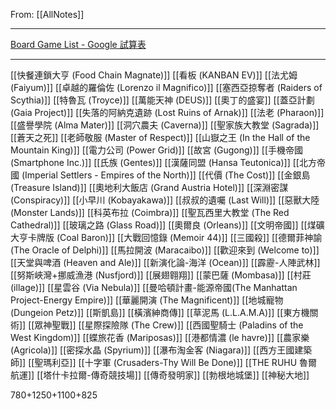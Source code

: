 From: [[AllNotes]]

---

[Board Game List - Google 試算表](https://docs.google.com/spreadsheets/d/1_0jqkIYXMn0V08qbuaMjxHzGDDjRy_2DwVo7R9m0CTA/edit?usp=sharing)

---

[[快餐連鎖大亨 (Food Chain Magnate)]]
[[看板 (KANBAN EV)]]
[[法尤姆 (Faiyum)]]
[[卓越的羅倫佐 (Lorenzo il Magnifico)]]
[[塞西亞掠奪者 (Raiders of Scythia)]]
[[特魯瓦 (Troyce)]]
[[萬能天神 (DEUS)]]
[[奧丁的盛宴]]
[[蓋亞計劃 (Gaia Project)]]
[[失落的阿納克遺跡 (Lost Ruins of Arnak)]]
[[法老 (Pharaon)]]
[[盛譽學院 (Alma Mater)]]
[[洞穴農夫 (Caverna)]]
[[聖家族大教堂 (Sagrada)]]
[[蒼天之死]]
[[老師敬服 (Master of Respect)]]
[[山嶽之王 (In the Hall of the Mountain King)]]
[[電力公司 (Power Grid)]]
[[故宮 (Gugong)]]
[[手機帝國 (Smartphone Inc.)]]
[[氏族 (Gentes)]]
[[漢薩同盟 (Hansa Teutonica)]]
[[北方帝國 (Imperial Settlers - Empires of the North)]]
[[代價 (The Cost)]]
[[金銀島 (Treasure Island)]]
[[奧地利大飯店 (Grand Austria Hotel)]]
[[深淵密謀 (Conspiracy)]]
[[小早川 (Kobayakawa)]]
[[叔叔的遺囑 (Last Will)]]
[[惡獸大陸 (Monster Lands)]]
[[科英布拉 (Coimbra)]]
[[聖瓦西里大教堂 (The Red Cathedral)]]
[[玻璃之路  (Glass Road)]]
[[奧爾良 (Orleans)]]
[[文明帝國]]
[[煤礦大亨卡牌版 (Coal Baron)]]
[[大戰回憶錄 (Memoir 44)]]
[[三國殺]]
[[德爾菲神諭 (The Oracle of Delphi)]]
[[馬拉開波 (Maracaibo)]]
[[歡迎來到 (Welcome to)]]
[[天堂與啤酒 (Heaven and Ale)]]
[[新演化論-海洋 (Ocean)]]
[[霹靂-人陣武林]]
[[努斯峽灣+挪威漁港 (Nusfjord)]]
[[展翅翱翔]]
[[蒙巴薩 (Mombasa)]]
[[村莊 (illage)]]
[[星雲谷 (Via Nebula)]]
[[曼哈頓計畫-能源帝國(The Manhattan Project-Energy Empire)]]
[[華麗開演 (The Magnificent)]]
[[地城寵物 (Dungeion Petz)]]
[[斯凱島]]
[[橫濱紳商傳]]
[[草泥馬 (L.L.A.M.A)]]
[[東方機關術]]
[[眾神聖戰]]
[[星際探險隊 (The Crew)]]
[[西國聖騎士 (Paladins of the West Kingdom)]]
[[蝶旅花香 (Mariposas)]]
[[港都情濃 (le havre)]]
[[農家樂 (Agricola)]]
[[密探水晶 (Spyrium)]]
[[瀑布淘金客 (Niagara)]]
[[西方王國建築師]]
[[聖瑪利亞]]
[[十字軍 (Crusaders-Thy Will Be Done)]]
[[THE RUHU 魯爾航運]]
[[塔什卡拉爾-傳奇競技場]]
[[傳奇發明家]]
[[勃根地城堡]]
[[神秘大地]]

      

780+1250+1100+825